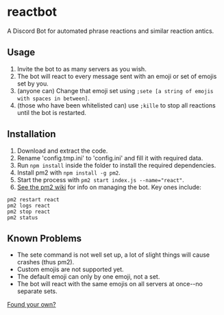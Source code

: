 # reactbot

A Discord Bot for automated phrase reactions and similar reaction antics.

## Usage

1. Invite the bot to as many servers as you wish.
1. The bot will react to every message sent with an emoji or set of emojis set by you.
1. (anyone can) Change that emoji set using `;sete [a string of emojis with spaces in between]`.
1. (those who have been whitelisted can) use `;kille` to stop all reactions until the bot is restarted.

## Installation

1. Download and extract the code.
1. Rename 'config.tmp.ini' to 'config.ini' and fill it with required data.
1. Run `npm install` inside the folder to install the required dependencies.
1. Install pm2 with `npm install -g pm2`.
1. Start the process with `pm2 start index.js --name="react"`.
1. [See the pm2 wiki](https://github.com/Unitech/pm2#commands-overview) for info on managing the bot. Key ones include:
```
pm2 restart react
pm2 logs react
pm2 stop react
pm2 status
```

## Known Problems

- The sete command is not well set up, a lot of slight things will cause crashes (thus pm2).
- Custom emojis are not supported yet.
- The default emoji can only by one emoji, not a set.
- The bot will react with the same emojis on all servers at once--no separate sets.

[Found your own?](https://github.com/hingobway/reactbot/issues/new)
